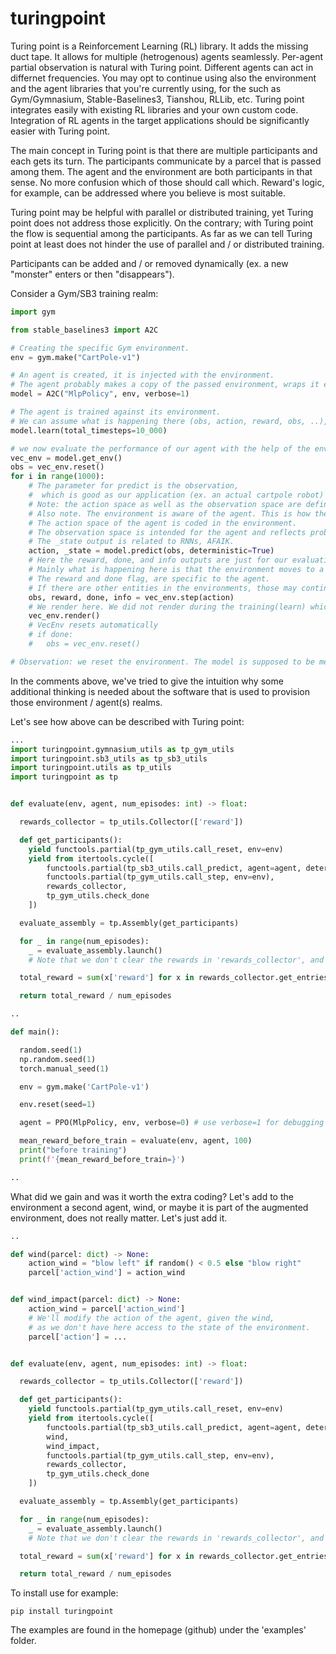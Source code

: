 # turingpoint

Turing point is a Reinforcement Learning (RL) library. It adds the missing duct tape.
It allows for multiple (hetrogenous) agents seamlessly. Per-agent partial observation is natural with Turing point.
Different agents can act in differnet frequencies.
You may opt to continue using also the environment and the agent libraries that you're currently using, for the such as Gym/Gymnasium, Stable-Baselines3, Tianshou, RLLib, etc.
Turing point integrates easily with existing RL libraries and your own custom code.
Integration of RL agents in the target applications should be significantly easier with Turing point.

The main concept in Turing point is that there are multiple participants and each gets its turn.
The participants communicate by a parcel that is passed among them. The agent and the environment are both participants in that sense. No more confusion which of those should call which. Reward's logic, for example,
can be addressed where you believe is most suitable.

Turing point may be helpful with parallel or distributed training, yet Turing point does not address those explicitly. On the contrary; with Turing point the flow is sequential among the participants. As far as we can tell Turing point at least does not hinder the use of parallel and / or distributed training.

Participants can be added and / or removed dynamically (ex. a new "monster" enters or then "disappears").

Consider a Gym/SB3 training realm:

```python
import gym

from stable_baselines3 import A2C

# Creating the specific Gym environment.
env = gym.make("CartPole-v1")

# An agent is created, it is injected with the environment.
# The agent probably makes a copy of the passed environment, wraps it etc.
model = A2C("MlpPolicy", env, verbose=1)

# The agent is trained against its environment.
# We can assume what is happening there (obs, action, reward, obs, ..), yet it is not explicit.
model.learn(total_timesteps=10_000)

# we now evaluate the performance of our agent with the help of the environment that the agent maintains.
vec_env = model.get_env()
obs = vec_env.reset()
for i in range(1000):
    # The parameter for predict is the observation,
    #  which is good as our application (ex. an actual cartpole robot) can indeed provide such observations and use the return action.
    # Note: the action space as well as the observation space are defined in the environment.
    # Also note. The environment is aware of the agent. This is how the environment was designed.
    # The action space of the agent is coded in the environment.
    # The observation space is intended for the agent and reflects probably also what the agent should know about itself.
    # The _state output is related to RNNs, AFAIK.
    action, _state = model.predict(obs, deterministic=True)
    # Here the reward, done, and info outputs are just for our evaluation.
    # Mainly what is happening here is that the environment moves to a new state.
    # The reward and done flag, are specific to the agent.
    # If there are other entities in the environments, those may continue to live also after done=True and may not care (directly) about this specific reward.
    obs, reward, done, info = vec_env.step(action)
    # We render here. We did not render during the training(learn) which probably makes sense performace wise.
    vec_env.render()
    # VecEnv resets automatically
    # if done:
    #   obs = vec_env.reset()

# Observation: we reset the environment. The model is supposed to be memory-less (MDP assumption). 
```

In the comments above, we've tried to give the intuition why some additional thinking is needed about
the software that is used to provision those environment / agent(s) realms.

Let's see how above can be described with Turing point:

```python
...
import turingpoint.gymnasium_utils as tp_gym_utils
import turingpoint.sb3_utils as tp_sb3_utils
import turingpoint.utils as tp_utils
import turingpoint as tp


def evaluate(env, agent, num_episodes: int) -> float:

  rewards_collector = tp_utils.Collector(['reward'])

  def get_participants():
    yield functools.partial(tp_gym_utils.call_reset, env=env)
    yield from itertools.cycle([
        functools.partial(tp_sb3_utils.call_predict, agent=agent, deterministic=True),
        functools.partial(tp_gym_utils.call_step, env=env),
        rewards_collector,
        tp_gym_utils.check_done
    ]) 

  evaluate_assembly = tp.Assembly(get_participants)

  for _ in range(num_episodes):
    _ = evaluate_assembly.launch()
    # Note that we don't clear the rewards in 'rewards_collector', and so we continue to collect.

  total_reward = sum(x['reward'] for x in rewards_collector.get_entries())

  return total_reward / num_episodes

..

def main():

  random.seed(1)
  np.random.seed(1)
  torch.manual_seed(1)

  env = gym.make('CartPole-v1')

  env.reset(seed=1)

  agent = PPO(MlpPolicy, env, verbose=0) # use verbose=1 for debugging

  mean_reward_before_train = evaluate(env, agent, 100)
  print("before training")
  print(f'{mean_reward_before_train=}')

..
```

What did we gain and was it worth the extra coding? Let's add to the environment a second agent, wind, or maybe it is part of the augmented environment, does not really matter. Let's just add it.

```python
..

def wind(parcel: dict) -> None:
    action_wind = "blow left" if random() < 0.5 else "blow right"
    parcel['action_wind'] = action_wind


def wind_impact(parcel: dict) -> None:
    action_wind = parcel['action_wind']
    # We'll modify the action of the agent, given the wind,
    # as we don't have here access to the state of the environment.
    parcel['action'] = ...


def evaluate(env, agent, num_episodes: int) -> float:

  rewards_collector = tp_utils.Collector(['reward'])

  def get_participants():
    yield functools.partial(tp_gym_utils.call_reset, env=env)
    yield from itertools.cycle([
        functools.partial(tp_sb3_utils.call_predict, agent=agent, deterministic=True),
        wind,
        wind_impact,
        functools.partial(tp_gym_utils.call_step, env=env),
        rewards_collector,
        tp_gym_utils.check_done
    ]) 

  evaluate_assembly = tp.Assembly(get_participants)

  for _ in range(num_episodes):
    _ = evaluate_assembly.launch()
    # Note that we don't clear the rewards in 'rewards_collector', and so we continue to collect.

  total_reward = sum(x['reward'] for x in rewards_collector.get_entries())

  return total_reward / num_episodes
```

To install use for example:

```
pip install turingpoint
```

The examples are found in the homepage (github) under the 'examples' folder.
